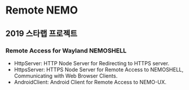 # Remote NEMO

## 2019 스타랩 프로젝트
### Remote Access for Wayland NEMOSHELL

- HttpServer: HTTP Node Server for Redirecting to HTTPS server.
- HttpsServer: HTTPS Node Server for Remote Access to NEMOSHELL, Communicating with Web Browser Clients.
- AndroidClient: Android Client for Remote Access to NEMO-UX.


